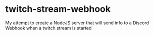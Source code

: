 # twitch-stream-webhook
My attempt to create a NodeJS server that will send info to a Discord Webhook when a twitch stream is started
